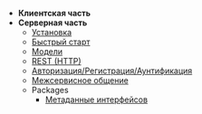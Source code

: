 * **Клиентская часть**
* **Серверная часть**
    * [Установка](#)
    * [Быстрый старт](/v3/server/quick_start.md)
    * [Модели](/v3/server/models.md)
    * [REST (HTTP)](/v3/server/rest.md)
    * [Авторизация/Регистрация/Аунтификация](/v3/server/auth.md)
    * [Межсервисное общение](#)
    * Packages
        * [Метаданные интерфейсов](/v3/server/packages/interface_metadata.md)
